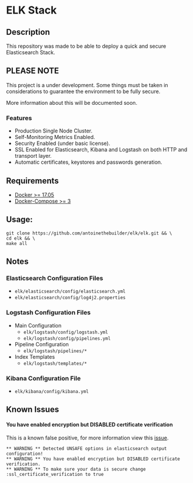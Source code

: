 # ELK Stack
## Description
This repository was made to be able to deploy a quick and secure Elasticsearch Stack.

## PLEASE NOTE 

This project is a under development. Some things must be taken in considerations
to guarantee the environment to be fully secure.

More information about this will be documented soon.

### Features

- Production Single Node Cluster.
- Self-Monitoring Metrics Enabled.
- Security Enabled (under basic license).
- SSL Enabled for Elasticsearch, Kibana and Logstash on both HTTP and transport layer.
- Automatic certificates, keystores and passwords generation.

## Requirements

- [Docker >= 17.05](https://docs.docker.com/install/)
- [Docker-Compose >= 3](https://docs.docker.com/compose/install/)

## Usage:    
```
git clone https://github.com/antoinethebuilder/elk/elk.git && \
cd elk && \
make all
```

## Notes
### Elasticsearch Configuration Files
- `elk/elasticsearch/config/elasticsearch.yml`
- `elk/elasticsearch/config/log4j2.properties`

### Logstash Configuration Files

- Main Configuration
  - `elk/logstash/config/logstash.yml`
  - `elk/logstash/config/pipelines.yml`
- Pipeline Configuration
  - `elk/logstash/pipelines/*`
- Index Templates
  - `elk/logstash/templates/*`
  
### Kibana Configuration File
- `elk/kibana/config/kibana.yml`

## Known Issues
#### You have enabled encryption but DISABLED certificate verification
This is a known false positive, for more information view this [issue](https://github.com/elastic/logstash/issues/10352).

```
** WARNING ** Detected UNSAFE options in elasticsearch output configuration!
** WARNING ** You have enabled encryption but DISABLED certificate verification.
** WARNING ** To make sure your data is secure change :ssl_certificate_verification to true
```
